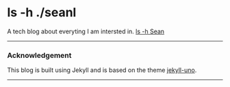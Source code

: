 # ls -h ./seanl

A tech blog about everyting I am intersted in. [ls -h Sean][site-url]

---

### Acknowledgement

This blog is built using Jekyll and is based on the theme [jekyll-uno].

[jekyll-uno]:	https://github.com/joshgerdes/jekyll-uno/
[site-url]:	https://shouhengli.github.io/

---
